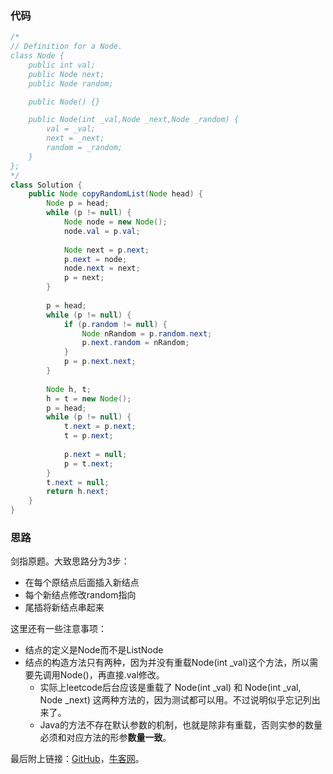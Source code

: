 ### 代码

``` java
/*
// Definition for a Node.
class Node {
    public int val;
    public Node next;
    public Node random;

    public Node() {}

    public Node(int _val,Node _next,Node _random) {
        val = _val;
        next = _next;
        random = _random;
    }
};
*/
class Solution {
    public Node copyRandomList(Node head) {
        Node p = head;
        while (p != null) {
            Node node = new Node();
            node.val = p.val;
            
            Node next = p.next;
            p.next = node;
            node.next = next;
            p = next;
        }
        
        p = head;
        while (p != null) {
            if (p.random != null) {
                Node nRandom = p.random.next;
                p.next.random = nRandom;
            }
            p = p.next.next;
        }
        
        Node h, t;
        h = t = new Node();
        p = head;
        while (p != null) {
            t.next = p.next;
            t = p.next;
            
            p.next = null;
            p = t.next;
        }
        t.next = null;
        return h.next;
    }
}
```



### 思路

剑指原题。大致思路分为3步：

* 在每个原结点后面插入新结点
* 每个新结点修改random指向
* 尾插将新结点串起来

这里还有一些注意事项：

* 结点的定义是Node而不是ListNode
* 结点的构造方法只有两种，因为并没有重载Node(int _val)这个方法，所以需要先调用Node()，再直接.val修改。
  * 实际上leetcode后台应该是重载了 Node(int _val) 和 Node(int _val, Node _next) 这两种方法的，因为测试都可以用。不过说明似乎忘记列出来了。
  * Java的方法不存在默认参数的机制，也就是除非有重载，否则实参的数量必须和对应方法的形参**数量一致**。

最后附上链接：[GitHub](https://github.com/sysuhxy2018/-offer/blob/master/%E5%A4%8D%E6%9D%82%E9%93%BE%E8%A1%A8%E7%9A%84%E5%A4%8D%E5%88%B6.md)，[牛客网](https://www.nowcoder.com/practice/f836b2c43afc4b35ad6adc41ec941dba?tpId=13&tqId=11178&tPage=1&rp=1&ru=/ta/coding-interviews&qru=/ta/coding-interviews/question-ranking)。